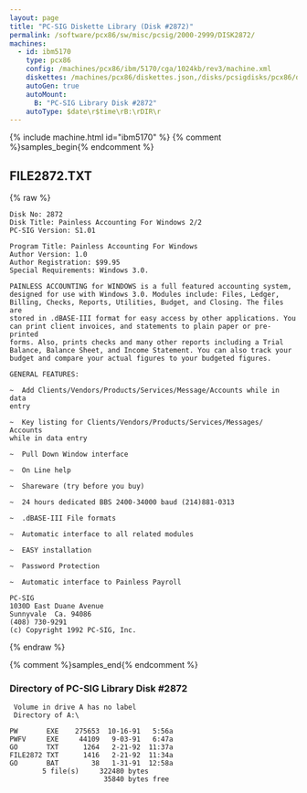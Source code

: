 ```yaml
---
layout: page
title: "PC-SIG Diskette Library (Disk #2872)"
permalink: /software/pcx86/sw/misc/pcsig/2000-2999/DISK2872/
machines:
  - id: ibm5170
    type: pcx86
    config: /machines/pcx86/ibm/5170/cga/1024kb/rev3/machine.xml
    diskettes: /machines/pcx86/diskettes.json,/disks/pcsigdisks/pcx86/diskettes.json
    autoGen: true
    autoMount:
      B: "PC-SIG Library Disk #2872"
    autoType: $date\r$time\rB:\rDIR\r
---
```


{% include machine.html id="ibm5170" %}
{% comment %}samples_begin{% endcomment %}

## FILE2872.TXT

{% raw %}
```
Disk No: 2872
Disk Title: Painless Accounting For Windows 2/2
PC-SIG Version: S1.01

Program Title: Painless Accounting For Windows
Author Version: 1.0
Author Registration: $99.95
Special Requirements: Windows 3.0.

PAINLESS ACCOUNTING for WINDOWS is a full featured accounting system,
designed for use with Windows 3.0. Modules include: Files, Ledger,
Billing, Checks, Reports, Utilities, Budget, and Closing. The files are
stored in .dBASE-III format for easy access by other applications. You
can print client invoices, and statements to plain paper or pre-printed
forms. Also, prints checks and many other reports including a Trial
Balance, Balance Sheet, and Income Statement. You can also track your
budget and compare your actual figures to your budgeted figures.

GENERAL FEATURES:

~  Add Clients/Vendors/Products/Services/Message/Accounts while in data
entry

~  Key listing for Clients/Vendors/Products/Services/Messages/ Accounts
while in data entry

~  Pull Down Window interface

~  On Line help

~  Shareware (try before you buy)

~  24 hours dedicated BBS 2400-34000 baud (214)881-0313

~  .dBASE-III File formats

~  Automatic interface to all related modules

~  EASY installation

~  Password Protection

~  Automatic interface to Painless Payroll

PC-SIG
1030D East Duane Avenue
Sunnyvale  Ca. 94086
(408) 730-9291
(c) Copyright 1992 PC-SIG, Inc.
```
{% endraw %}

{% comment %}samples_end{% endcomment %}

### Directory of PC-SIG Library Disk #2872

     Volume in drive A has no label
     Directory of A:\

    PW       EXE    275653  10-16-91   5:56a
    PWFV     EXE     44109   9-03-91   6:47a
    GO       TXT      1264   2-21-92  11:37a
    FILE2872 TXT      1416   2-21-92  11:34a
    GO       BAT        38   1-31-91  12:58a
            5 file(s)     322480 bytes
                           35840 bytes free
